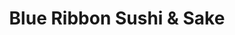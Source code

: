 ---
layout: place
title: Blue Ribbon Sushi & Sake
permalink: /new-york/new-york/blue-ribbon-sushi-sake.html
stateAbbr: NY
stateName: New York
cityName: New York
seo:
  type: restaurant
  links: https://www.blueribbonsushiandsake.com/
place_id: ChIJkSzaOlZZwokRyqFI9Uj1brc
photos:
  - name: >-
      places/ChIJkSzaOlZZwokRyqFI9Uj1brc/photos/AeeoHcJHBTcOGyT6zgEUnbNBjKkj6JObM5U0DIVD4EdIgS827V5XND36EjSqah5HFig9CbRHCYwit6JDbh2PYW8s3hF5yjI0HMfmbHqv7jmJrp6oLnxOnY5DzCEhTgKO55hGYYb6df0nYEJ4rr267ulLid4gMc2cmKvKOvzr15Z4mdZN4O6TWYKwaK-uwO_EHqoYAD6tl6it6HbnzpW4BQ5cCaX4D7EoOKeXzk5UfUqWGRdOTnZq8Fzt-DV3sWw-4KwKZX9yj3cSSSKqI0dmY7wKGrfbHv7YtqUiNsS-uaEyD-nFXw
    widthPx: 480
    heightPx: 640
    authorAttributions:
      - displayName: Blue Ribbon Sushi & Sake
        uri: https://maps.google.com/maps/contrib/103869381095321437961
        photoUri: >-
          https://lh3.googleusercontent.com/a/ACg8ocIvUDlNbCgoE8WBkze7LW1XXhaKJ2qjRTgK_6JesxlxGf54WA=s100-p-k-no-mo
    flagContentUri: >-
      https://www.google.com/local/imagery/report/?cb_client=maps_api_places.places_api&image_key=!1e10!2sAF1QipMNKTDtRc49iviQzOOXHuRQScl_YL7oMyE5AV1h&hl=en-US
    googleMapsUri: >-
      https://www.google.com/maps/place//data=!3m4!1e2!3m2!1sAF1QipMNKTDtRc49iviQzOOXHuRQScl_YL7oMyE5AV1h!2e10!4m2!3m1!1s0x89c259563ada2c91:0xb76ef548f548a1ca
  - name: >-
      places/ChIJkSzaOlZZwokRyqFI9Uj1brc/photos/AeeoHcKck_76vUaEyU9rMMUhII2GGS2czQNlS2RdAtqy2jHolVQXLDLlMB5YcCAPRKfU9w_sRFzW7EV4Nz-HrQE8KLuSVOVzpZkxUT4-D9CEYSS2gPxs_F0X6uB_QKbxK0hDvsvdVqvdwjIiP8uVdH733ooxwOZpoeDHXkwNyFEw-RRmJpZ25b24xsHKcU8IdLXV785zYWEFM5yGoVvF4rbhPQQ9wIaI8GhAGqiVIfJ1pl-0TPam21IGLhvgdMLihFz6uMTCu-KIsqN_Kzs2sRfSdOm9p9mg1s2WFqVnZdAkffA3GPrzSFBSJ2M1-eV13u5KHCnVBcwt_uMVYKNFbZeoxgUJqhdGFSq9A6TqG4jIgwSaYavclxG6mdcYcwtQ8I_VNjJR9iOZmB3bL3Ur-ZgWuunYI5v8iOXxWzP9bogZHeMYkLg
    widthPx: 4032
    heightPx: 3024
    authorAttributions:
      - displayName: Alexis Cat
        uri: https://maps.google.com/maps/contrib/118246684253616424856
        photoUri: >-
          https://lh3.googleusercontent.com/a-/ALV-UjWaCm-dmp7ArvmSRrlbKOvXqnKO1nV-SPvd-e36jolJOQ_pgyM9sQ=s100-p-k-no-mo
    flagContentUri: >-
      https://www.google.com/local/imagery/report/?cb_client=maps_api_places.places_api&image_key=!1e10!2sCIHM0ogKEICAgIDF34LtzgE&hl=en-US
    googleMapsUri: >-
      https://www.google.com/maps/place//data=!3m4!1e2!3m2!1sCIHM0ogKEICAgIDF34LtzgE!2e10!4m2!3m1!1s0x89c259563ada2c91:0xb76ef548f548a1ca
  - name: >-
      places/ChIJkSzaOlZZwokRyqFI9Uj1brc/photos/AeeoHcIHKuVwwpC6K61Z1hG2F4FRy8mS5Jh_Fju7ap94NJUIyOBB2qD8h7FODvXYPvH1N2wZgo6-tfXc2x-5bh3GEAsZeD-rRz6cr4X5H5GrAeRfJ_nCCfJIdLyN7D8Sr0KpyS3UAT9LiHFJy9NPB4pDNe5VOOjrTxZDSUi6KJ5XbPJHBIF5yEFL54pG4o6UzGY-4akNOtmEpCJx9Se8lYLPI_tM0wZmSYwwh9HkmtMWSQj53liF94odxHryIwXFPhN9cjG6hjapmUdzX4proGouP0qmyOgwZGYeP10f-0w8UCN9osOube_t2g-DON3sD6jst_7jTDQ8urSbrz3zxEqtGd5UII9HVOFlLRLgQ_qLUmVc-27Mdk_SSZnri6QtCAn5CJC9sUfygDD4B2YgscYcR_Nz7SjqNDI5AIAenY7XshBa0Q
    widthPx: 1440
    heightPx: 1085
    authorAttributions:
      - displayName: Ee Tay
        uri: https://maps.google.com/maps/contrib/105290436463817976767
        photoUri: >-
          https://lh3.googleusercontent.com/a-/ALV-UjXokyoQBGfP4-G3_f1MYlB4p0sZUSWYXHaOsX5vZAMWi3UZuquJ=s100-p-k-no-mo
    flagContentUri: >-
      https://www.google.com/local/imagery/report/?cb_client=maps_api_places.places_api&image_key=!1e10!2sCIHM0ogKEICAgICTi5jkBg&hl=en-US
    googleMapsUri: >-
      https://www.google.com/maps/place//data=!3m4!1e2!3m2!1sCIHM0ogKEICAgICTi5jkBg!2e10!4m2!3m1!1s0x89c259563ada2c91:0xb76ef548f548a1ca
  - name: >-
      places/ChIJkSzaOlZZwokRyqFI9Uj1brc/photos/AeeoHcI09Ic-Oh1Dbd7B-rP7Wh7m9mryHOogU33XwD05NJIr-ZvtPcay2ZROgkjxq9eCbTVoW6Gu5YFJh5cLqUaWGPYP3BdMSG6CkvLYVcqC95oTKl-Ky-MKLvZ_bQXTArQG37WAnL4xzJQmzkOyx4zv3MCmvSXSYaCiq6XCe8gSPo0KeuB2cr1B6ziA1iAOHpCKtoEzPPQ5rCroy4u_QFemI5x3GTaERxtFKYDkmC1ynu26Xwbj2z6gUfo8EhCVl2EtbDyvJ6qF3L81BmxnHEExRmRb21OnYd8TfZQ_DanhNIQCDINNTs_Wf5hKwT3P2ljAA1LRV0gHBheznCFilNofDo5MUeOth95HL8-g5KuwioDqFVu_jroQwr4Ee0lf1PqfS3MH7jjjPyy7Y1PVOMG0YpoB7VmyCzTZLfVOSd1TP0eFbUY
    widthPx: 4032
    heightPx: 3024
    authorAttributions:
      - displayName: Seema Sheth
        uri: https://maps.google.com/maps/contrib/109602875136286232125
        photoUri: >-
          https://lh3.googleusercontent.com/a-/ALV-UjU9pxrcwqbib3reMRsYsY7isT3GTqGBh_kBNWRsAWMMMd2F7srC=s100-p-k-no-mo
    flagContentUri: >-
      https://www.google.com/local/imagery/report/?cb_client=maps_api_places.places_api&image_key=!1e10!2sCIHM0ogKEICAgICTzJLRxwE&hl=en-US
    googleMapsUri: >-
      https://www.google.com/maps/place//data=!3m4!1e2!3m2!1sCIHM0ogKEICAgICTzJLRxwE!2e10!4m2!3m1!1s0x89c259563ada2c91:0xb76ef548f548a1ca
  - name: >-
      places/ChIJkSzaOlZZwokRyqFI9Uj1brc/photos/AeeoHcIjeEe0KYbMxOXcHoR0sI4D5rOxh7644_3UVFBbK-WZzvKWmZf3rddiiEh8e7KUBq8YpkOttnhmXAlUdjbd4R9uY2LecH1KhOevnpBux6kj-LrWrvReVBtER6iu8JpeS93teGwBbsh2Bw0IH4hbzifeZ9GWVSsVhkiFodFEbiePDymUJpkWLH-O7PxPp0s1aHEe7fo2mScXaK4dWzgwAvkXH_zvBIB4OPaO1ffO-i70fsYJgdbyE-Vj6t-6VUXaAU8k0Xh-MnXhYzefvDwPZhBCCaAWIzdxOXkvwAfrvAxpyY9jTRV3DPaNIWPab_qej3b0O7Z3pBa9duD84eAI78cxSVflQEK3YAwkdueXx5rhw4-OYqiVi8zViEpHEte8nvsADGHsOCRHYRCt7Q7x2Qqnsi4HHc8w1bUL_BayWG9MQYbU
    widthPx: 1440
    heightPx: 1085
    authorAttributions:
      - displayName: Ee Tay
        uri: https://maps.google.com/maps/contrib/105290436463817976767
        photoUri: >-
          https://lh3.googleusercontent.com/a-/ALV-UjXokyoQBGfP4-G3_f1MYlB4p0sZUSWYXHaOsX5vZAMWi3UZuquJ=s100-p-k-no-mo
    flagContentUri: >-
      https://www.google.com/local/imagery/report/?cb_client=maps_api_places.places_api&image_key=!1e10!2sCIHM0ogKEICAgICTi5jkugE&hl=en-US
    googleMapsUri: >-
      https://www.google.com/maps/place//data=!3m4!1e2!3m2!1sCIHM0ogKEICAgICTi5jkugE!2e10!4m2!3m1!1s0x89c259563ada2c91:0xb76ef548f548a1ca
  - name: >-
      places/ChIJkSzaOlZZwokRyqFI9Uj1brc/photos/AeeoHcJbfR5UI5onjs3iEObuZkNWeTtqN66tEtIvSSJdfLjYM5SxBy0fcSAnqzwvdD2mPFG58MBsZWd9nKP1Jaq7C6_XDZbVP69qxW_BOC5mNKEpa6iWBGtISLFVNYFSnrfsKLuwJnWRB18g-mAaFACfrTzsKsFlTFF2JhsVDPrUKoWGYIQ0rr6Upb06oYusbtRQfddHsMeTBn83fFtykeZjAqjPZEdfuTJEAzSuneC4zXq3MfibrtRW8n17tcYx8Gh61cZBMQridy_P3MbdLrcvYbjZFeXv_7GGIKF5pI--JW2mZwGAsEBGEgQESMiLtd1yqBqg2B9j43X8M2gCdiy0Y4FWmydJPnx3GfEhT0T-V8L9VtZHYgWZzqw-bXuWA45cbh8pGYBelqEx1qFPhvjqfAP5WTt7uef_7dVZrw0S8BEP43YB
    widthPx: 3024
    heightPx: 4032
    authorAttributions:
      - displayName: Wuttichai Kailum
        uri: https://maps.google.com/maps/contrib/105895146313287772912
        photoUri: >-
          https://lh3.googleusercontent.com/a-/ALV-UjXFRfeuHHbM6WOitwn7QbEHG6MVKZVhcFtUEtf8mZJ_bJaV0Q-0=s100-p-k-no-mo
    flagContentUri: >-
      https://www.google.com/local/imagery/report/?cb_client=maps_api_places.places_api&image_key=!1e10!2sCIHM0ogKEICAgIDdmr7qjwE&hl=en-US
    googleMapsUri: >-
      https://www.google.com/maps/place//data=!3m4!1e2!3m2!1sCIHM0ogKEICAgIDdmr7qjwE!2e10!4m2!3m1!1s0x89c259563ada2c91:0xb76ef548f548a1ca
  - name: >-
      places/ChIJkSzaOlZZwokRyqFI9Uj1brc/photos/AeeoHcLbfT-czs2j8eW96AsCDPwOgrxGlBD6m_c1NITQKBUXkIPlvHu6FEHAqVz8j1Vn2OWb1jlt-7X5CWHI_mK64TxPxNUrlDrxgACumk6eZnG_CWLTBmUgWkNnPYPvARCG3_TSmJt13dZPneFeVy8hednCZepjxOhZNbI6hwwQMD_PbFN1T6ZerGQTWt9X4QAx4U4RqRQMqFuO0U7yse_-L88ujYw-mwHrPMczxQF0MqGBnobubuZgik7HhQnP3T2dtkLx1bkTOoPB-J7Nge6Ulk9h-xKW7pb-UmvDbmzeZ47ztUZYKxfq9fZqKsDRDMy9tbWHxOHQ9CsqvIVnQGosH-JXkIHDu7GVxVhva4G8jFwvLFFQfqw9kf-nx7SnhacJaoR8jeflR1pKBUR_xj0o6OrCXwzz0LJUInTduzhoAD2-_w
    widthPx: 3024
    heightPx: 4032
    authorAttributions:
      - displayName: Wuttichai Kailum
        uri: https://maps.google.com/maps/contrib/105895146313287772912
        photoUri: >-
          https://lh3.googleusercontent.com/a-/ALV-UjXFRfeuHHbM6WOitwn7QbEHG6MVKZVhcFtUEtf8mZJ_bJaV0Q-0=s100-p-k-no-mo
    flagContentUri: >-
      https://www.google.com/local/imagery/report/?cb_client=maps_api_places.places_api&image_key=!1e10!2sCIHM0ogKEICAgIDdmt6vHw&hl=en-US
    googleMapsUri: >-
      https://www.google.com/maps/place//data=!3m4!1e2!3m2!1sCIHM0ogKEICAgIDdmt6vHw!2e10!4m2!3m1!1s0x89c259563ada2c91:0xb76ef548f548a1ca
  - name: >-
      places/ChIJkSzaOlZZwokRyqFI9Uj1brc/photos/AeeoHcIpIl6OBfKVo6jsPBh03b1Sseb72LljUsBpq0kPjoCd91OL5xoEC6DGE33tol_h4JXz68HXMs9IG7GII0j0CYEJgpetHJ7yl8U88jj7Lj5RGBvW4_o5rwAsZY8m9NTFmLI_eZP3PkPx_iZv8YzIXk6LoUFG3tSec-_CxnhpzyOyJx4hpwg6Po-lKH9NM6j_sLneNIs-5yIR98N3tYuN37HZO-LeHA1V8BBz7Cjyu_SnT_TJNs5iccgXvd18v-oFnkXRF7fDP8pf77wvcHLkEhUS8S9PyXRNuo2KfsJASwP9QM2E_oJi8HzX3p70vPCZl34mlXyyzARAg-8q6pQYUji9ttJxNxrkHnCT7NvhVPGBUFaSGQIWBBhqcCvZIw4iHf-XKU5sSRdtAlDcUPrXl6X6AgDLQ5RfILFA9mJgeO4vuQ
    widthPx: 1440
    heightPx: 1085
    authorAttributions:
      - displayName: Ee Tay
        uri: https://maps.google.com/maps/contrib/105290436463817976767
        photoUri: >-
          https://lh3.googleusercontent.com/a-/ALV-UjXokyoQBGfP4-G3_f1MYlB4p0sZUSWYXHaOsX5vZAMWi3UZuquJ=s100-p-k-no-mo
    flagContentUri: >-
      https://www.google.com/local/imagery/report/?cb_client=maps_api_places.places_api&image_key=!1e10!2sCIHM0ogKEICAgICTi5jkOg&hl=en-US
    googleMapsUri: >-
      https://www.google.com/maps/place//data=!3m4!1e2!3m2!1sCIHM0ogKEICAgICTi5jkOg!2e10!4m2!3m1!1s0x89c259563ada2c91:0xb76ef548f548a1ca
  - name: >-
      places/ChIJkSzaOlZZwokRyqFI9Uj1brc/photos/AeeoHcKQMyW4Sci_7YNdHOxm-byBAdvJEwh0X07r9x3SGpgHZ3kRIZLZOGNKH1bC8F2pVMazzTTTs9p39U2gR9OJ9a-nyJp4QvdD8rcGqRNFha2Ts7Se8rayicEyDwsxcX_7aW7JZ9asduC0UAsMNX4K8HVzEvA2pBDup5vfppTxBxDeU6VUoIOrmGFKsqCbIl_5hH8pTQjEma22RFLU4WV7HrqYOznzah9XK7MoN0Fpymq_VvnBgsmBGWqp9xydjudjbuHQwa_gWZyF3f6cZNkI8gQVJnYxJSXu0adStntjcP-7CAjgNuaQUpCD7Rng9dyLq6uw65XVhtQQipBzRK280N8y8V6WaUTF-mB8DaVmP6MaWMcml9CT-plfDzUsJtVxCrQb-2qW32XSef0FBjJNzhFhL_yGLFiSUfyrnpnTzyNpombE
    widthPx: 4032
    heightPx: 3024
    authorAttributions:
      - displayName: Nic Garcia
        uri: https://maps.google.com/maps/contrib/105601992699102170460
        photoUri: >-
          https://lh3.googleusercontent.com/a-/ALV-UjXcSq9plx4YrTqFmwFSTa3n-mJMSwp9TW62hId8Y2MnmIp4kFxo=s100-p-k-no-mo
    flagContentUri: >-
      https://www.google.com/local/imagery/report/?cb_client=maps_api_places.places_api&image_key=!1e10!2sCIHM0ogKEICAgMCAlJvk8QE&hl=en-US
    googleMapsUri: >-
      https://www.google.com/maps/place//data=!3m4!1e2!3m2!1sCIHM0ogKEICAgMCAlJvk8QE!2e10!4m2!3m1!1s0x89c259563ada2c91:0xb76ef548f548a1ca
  - name: >-
      places/ChIJkSzaOlZZwokRyqFI9Uj1brc/photos/AeeoHcIzcfrjPnYtyfI05li5MBUoeKfNZXrCze-iY9bJcw0s6ItRVEc1aTfInpEjQYxnUUS2hBPKJ-826obMnHXY11diTxNm0q90K3hLkO7NjQHG2fKIfJ9EBD6U8ko_6O9a8gbf_hnKgm2ehqHRSVNb-DcmhaIy7hQdPIfGKuuhb8Ry5md1I91xvTNhQIOD2q9t73YasA_7yNJ5VO087xJxkCr3S1yBFvSziGSqJ-yTVHuHZ1hAolN2cNpm9NHSkOSFhGbeh4lkVDR7slZXFVf_sLbTgod434_fa5Kak1cJPlWTrS6Bj-jI40QmKVsPIRlcxxagQyUp3975Na5mdfRpMqG9CGgGQJ1KyntyCGOIBCTDVlZvSiDrbBTlkf9rz645qRgT6RL6zBHQZZa9OiQ3eaP-qeHR3EhjBCoRHQRk_DjJCiFC
    widthPx: 1440
    heightPx: 1085
    authorAttributions:
      - displayName: Ee Tay
        uri: https://maps.google.com/maps/contrib/105290436463817976767
        photoUri: >-
          https://lh3.googleusercontent.com/a-/ALV-UjXokyoQBGfP4-G3_f1MYlB4p0sZUSWYXHaOsX5vZAMWi3UZuquJ=s100-p-k-no-mo
    flagContentUri: >-
      https://www.google.com/local/imagery/report/?cb_client=maps_api_places.places_api&image_key=!1e10!2sCIHM0ogKEICAgICTi5jkpgE&hl=en-US
    googleMapsUri: >-
      https://www.google.com/maps/place//data=!3m4!1e2!3m2!1sCIHM0ogKEICAgICTi5jkpgE!2e10!4m2!3m1!1s0x89c259563ada2c91:0xb76ef548f548a1ca
address: 34 Downing St, New York, NY 10014, USA
street: 34 Downing St
city: New York
state: NY
zip: '10014'
country: USA
neighborhood: null
latitude: '40.729127'
longitude: '-74.003960'
accessibility_options:
  wheelchairAccessibleParking: false
business_status: OPERATIONAL
name: Blue Ribbon Sushi & Sake
google_maps_links:
  directionsUri: >-
    https://www.google.com/maps/dir//''/data=!4m7!4m6!1m1!4e2!1m2!1m1!1s0x89c259563ada2c91:0xb76ef548f548a1ca!3e0
  placeUri: https://maps.google.com/?cid=13217771650080612810
  writeAReviewUri: >-
    https://www.google.com/maps/place//data=!4m3!3m2!1s0x89c259563ada2c91:0xb76ef548f548a1ca!12e1
  reviewsUri: >-
    https://www.google.com/maps/place//data=!4m4!3m3!1s0x89c259563ada2c91:0xb76ef548f548a1ca!9m1!1b1
  photosUri: >-
    https://www.google.com/maps/place//data=!4m3!3m2!1s0x89c259563ada2c91:0xb76ef548f548a1ca!10e5
primary_type: Sushi Restaurant
opening_hours:
  regular: null
  current: null
secondary_opening_hours:
  regular:
    weekdayDescriptions: null
    type: null
  current:
    weekdayDescriptions: null
    type: null
phone: (212) 691-0404
price_level: null
price_range: $100 &ndash; & up
rating: '4.9'
rating_count: 0
website: https://www.blueribbonsushiandsake.com/
description: >-
  Explore Blue Ribbon Sushi & Sake in New York, NY$$$Blue Ribbon Sushi & Sake in
  New York, NY, offers an intimate dining experience focused on expertly crafted
  omakase sushi dinners, drawing from a rich tradition of Japanese-inspired
  cuisine. This cozy venue highlights fresh, high-quality ingredients that bring
  out the subtle flavors in every dish, making it a standout choice for those
  seeking authentic sushi options in the heart of the city. With its thoughtful
  ambiance and attention to detail, it's ideal for a memorable meal that
  combines elegance and simplicity. Patrons can enjoy a variety of creative
  presentations that elevate the standard sushi experience, positioning it as a
  top pick among Japanese places near me. Seasonal influences ensure that each
  visit feels unique, blending innovation with time-honored techniques for an
  unforgettable taste of the best sushi near me.
generative_summary: >-
  Explore Blue Ribbon Sushi & Sake in New York, NY$$$Blue Ribbon Sushi & Sake in
  New York, NY, offers an intimate dining experience focused on expertly crafted
  omakase sushi dinners, drawing from a rich tradition of Japanese-inspired
  cuisine. This cozy venue highlights fresh, high-quality ingredients that bring
  out the subtle flavors in every dish, making it a standout choice for those
  seeking authentic sushi options in the heart of the city. With its thoughtful
  ambiance and attention to detail, it's ideal for a memorable meal that
  combines elegance and simplicity. Patrons can enjoy a variety of creative
  presentations that elevate the standard sushi experience, positioning it as a
  top pick among Japanese places near me. Seasonal influences ensure that each
  visit feels unique, blending innovation with time-honored techniques for an
  unforgettable taste of the best sushi near me.
generative_disclosure: Summarized by AI using the Grok-3-Mini model.
reviews:
  - name: >-
      places/ChIJkSzaOlZZwokRyqFI9Uj1brc/reviews/ChZDSUhNMG9nS0VJQ0FnSUQ5bE0tSERREAE
    relativePublishTimeDescription: a year ago
    rating: 5
    text:
      text: >-
        Ueki, nestled in the West Village, has become my favorite omakase
        experience in New York. The subdued ambiance with its dim lighting
        creates an understated, intimate setting, making it suitable for a
        casual yet subtly high-end dining experience.


        There are 12-seats. I believe 8 around the bar. The chefs and Jack are
        all very friendly and provide excellent service, a friendly smile
        always, and fun experience. letting you enjoy the atmosphere, food, and
        experiennce while providing you with any knowledge you require. Not much
        to be added here!


        Moving on to the food - it's consistently delicious and yet constantly
        improving. The sushi assortment is skillfully prepared, showcasing a
        reliable standard of freshness. Each dish is thoughtfully executed with
        its unique differences in the sushi's composition and flavors. I think
        there was a light plum sauce on one I enjoyed and one topped with oats I
        believe that was delightful.


        If you fancy a drink, highly recommend to pair with the Blue Ribbon sake
        selections! Guaranteed a good time.


        5/5!
      languageCode: en
    originalText:
      text: >-
        Ueki, nestled in the West Village, has become my favorite omakase
        experience in New York. The subdued ambiance with its dim lighting
        creates an understated, intimate setting, making it suitable for a
        casual yet subtly high-end dining experience.


        There are 12-seats. I believe 8 around the bar. The chefs and Jack are
        all very friendly and provide excellent service, a friendly smile
        always, and fun experience. letting you enjoy the atmosphere, food, and
        experiennce while providing you with any knowledge you require. Not much
        to be added here!


        Moving on to the food - it's consistently delicious and yet constantly
        improving. The sushi assortment is skillfully prepared, showcasing a
        reliable standard of freshness. Each dish is thoughtfully executed with
        its unique differences in the sushi's composition and flavors. I think
        there was a light plum sauce on one I enjoyed and one topped with oats I
        believe that was delightful.


        If you fancy a drink, highly recommend to pair with the Blue Ribbon sake
        selections! Guaranteed a good time.


        5/5!
      languageCode: en
    authorAttribution:
      displayName: David Hsiao (DH)
      uri: https://www.google.com/maps/contrib/113237162942636516763/reviews
      photoUri: >-
        https://lh3.googleusercontent.com/a-/ALV-UjXd65P89-QaJV_0slIGv18g20wl6vY3KB83X2fTnC5gZm6Jp5Xs=s128-c0x00000000-cc-rp-mo
    publishTime: '2024-03-13T15:34:16.636597Z'
    flagContentUri: >-
      https://www.google.com/local/review/rap/report?postId=ChZDSUhNMG9nS0VJQ0FnSUQ5bE0tSERREAE&d=17924085&t=1
    googleMapsUri: >-
      https://www.google.com/maps/reviews/data=!4m6!14m5!1m4!2m3!1sChZDSUhNMG9nS0VJQ0FnSUQ5bE0tSERREAE!2m1!1s0x89c259563ada2c91:0xb76ef548f548a1ca
  - name: >-
      places/ChIJkSzaOlZZwokRyqFI9Uj1brc/reviews/ChZDSUhNMG9nS0VJQ0FnSUNUaTVqa0dnEAE
    relativePublishTimeDescription: 10 months ago
    rating: 5
    text:
      text: >-
        The omakase was fresh and delicious, the chef’s menu was creative and
        inventive. We really had a great time there. The host was very
        knowledgeable and was able to explain the origin of each dish. We’ve
        been there twice already and the menu is seasonal. Highly recommend!
      languageCode: en
    originalText:
      text: >-
        The omakase was fresh and delicious, the chef’s menu was creative and
        inventive. We really had a great time there. The host was very
        knowledgeable and was able to explain the origin of each dish. We’ve
        been there twice already and the menu is seasonal. Highly recommend!
      languageCode: en
    authorAttribution:
      displayName: Ee Tay
      uri: https://www.google.com/maps/contrib/105290436463817976767/reviews
      photoUri: >-
        https://lh3.googleusercontent.com/a-/ALV-UjXokyoQBGfP4-G3_f1MYlB4p0sZUSWYXHaOsX5vZAMWi3UZuquJ=s128-c0x00000000-cc-rp-mo
    publishTime: '2024-05-19T03:24:26.367731Z'
    flagContentUri: >-
      https://www.google.com/local/review/rap/report?postId=ChZDSUhNMG9nS0VJQ0FnSUNUaTVqa0dnEAE&d=17924085&t=1
    googleMapsUri: >-
      https://www.google.com/maps/reviews/data=!4m6!14m5!1m4!2m3!1sChZDSUhNMG9nS0VJQ0FnSUNUaTVqa0dnEAE!2m1!1s0x89c259563ada2c91:0xb76ef548f548a1ca
  - name: >-
      places/ChIJkSzaOlZZwokRyqFI9Uj1brc/reviews/ChdDSUhNMG9nS0VJQ0FnSUNUekpMUnV3RRAB
    relativePublishTimeDescription: 11 months ago
    rating: 5
    text:
      text: >-
        Amazing new spot in the west village for omakase! The food was
        delicious, the staff was kind and the service was great.  I loved how
        excited the staff was to tell the story of each dish, it was clear how
        much love and attention went into every detail, from the menu to the
        decor…perfect. I highly recommend a visit and looking forward to going
        back soon!
      languageCode: en
    originalText:
      text: >-
        Amazing new spot in the west village for omakase! The food was
        delicious, the staff was kind and the service was great.  I loved how
        excited the staff was to tell the story of each dish, it was clear how
        much love and attention went into every detail, from the menu to the
        decor…perfect. I highly recommend a visit and looking forward to going
        back soon!
      languageCode: en
    authorAttribution:
      displayName: Seema Sheth
      uri: https://www.google.com/maps/contrib/109602875136286232125/reviews
      photoUri: >-
        https://lh3.googleusercontent.com/a-/ALV-UjU9pxrcwqbib3reMRsYsY7isT3GTqGBh_kBNWRsAWMMMd2F7srC=s128-c0x00000000-cc-rp-mo
    publishTime: '2024-05-11T20:09:52.595644Z'
    flagContentUri: >-
      https://www.google.com/local/review/rap/report?postId=ChdDSUhNMG9nS0VJQ0FnSUNUekpMUnV3RRAB&d=17924085&t=1
    googleMapsUri: >-
      https://www.google.com/maps/reviews/data=!4m6!14m5!1m4!2m3!1sChdDSUhNMG9nS0VJQ0FnSUNUekpMUnV3RRAB!2m1!1s0x89c259563ada2c91:0xb76ef548f548a1ca
  - name: >-
      places/ChIJkSzaOlZZwokRyqFI9Uj1brc/reviews/ChdDSUhNMG9nS0VJQ0FnSUNUaS15dzlBRRAB
    relativePublishTimeDescription: 10 months ago
    rating: 5
    text:
      text: >-
        I've been to Ueki twice now: once when they first opened in January 2023
        and just last week. This is not only the best omakase in NYC, but
        another impressive addition to the Blue Ribbon repertoire. The super
        intimate setting is great for a date night if sitting at a booth, but I
        also enjoyed a fun experience sitting at the bar with a small group of
        friends and engaging with the chefs as they prepared eighteen courses
        over two and a half hours. Both dining experiences included my favorite
        sashimis (lots of tunas, toro, shrimp!) tempuras, and soups, with
        interesting flavor combinations and luxurious quality food. The maître
        d', Jack, keeps the pace of dinner moving along. He ensured that we knew
        important details about each dish and answered questions with
        effervescence and memorable stories! If you are an experienced omakase
        you will revel in the quality of the food, but if you've never tried an
        omakase, this is SUCH a great way to try it. 10/10 highly recommend.
      languageCode: en
    originalText:
      text: >-
        I've been to Ueki twice now: once when they first opened in January 2023
        and just last week. This is not only the best omakase in NYC, but
        another impressive addition to the Blue Ribbon repertoire. The super
        intimate setting is great for a date night if sitting at a booth, but I
        also enjoyed a fun experience sitting at the bar with a small group of
        friends and engaging with the chefs as they prepared eighteen courses
        over two and a half hours. Both dining experiences included my favorite
        sashimis (lots of tunas, toro, shrimp!) tempuras, and soups, with
        interesting flavor combinations and luxurious quality food. The maître
        d', Jack, keeps the pace of dinner moving along. He ensured that we knew
        important details about each dish and answered questions with
        effervescence and memorable stories! If you are an experienced omakase
        you will revel in the quality of the food, but if you've never tried an
        omakase, this is SUCH a great way to try it. 10/10 highly recommend.
      languageCode: en
    authorAttribution:
      displayName: Heather Rippeteau
      uri: https://www.google.com/maps/contrib/106395244660481310195/reviews
      photoUri: >-
        https://lh3.googleusercontent.com/a-/ALV-UjUKShtj1rm7KMlKnVI6kdmDJ45HcWT2AmaYOA0kWzgKZbuFTco=s128-c0x00000000-cc-rp-mo
    publishTime: '2024-05-19T03:39:14.337881Z'
    flagContentUri: >-
      https://www.google.com/local/review/rap/report?postId=ChdDSUhNMG9nS0VJQ0FnSUNUaS15dzlBRRAB&d=17924085&t=1
    googleMapsUri: >-
      https://www.google.com/maps/reviews/data=!4m6!14m5!1m4!2m3!1sChdDSUhNMG9nS0VJQ0FnSUNUaS15dzlBRRAB!2m1!1s0x89c259563ada2c91:0xb76ef548f548a1ca
  - name: >-
      places/ChIJkSzaOlZZwokRyqFI9Uj1brc/reviews/ChZDSUhNMG9nS0VJQ0FnSURGMzRMdE5nEAE
    relativePublishTimeDescription: a year ago
    rating: 5
    text:
      text: >-
        Have been to many omakase restaurants and I have to say every course and
        flavor I was served at this location was not only unique but delicious!
        10/10 recommend. I also loved that not only did I receive high end food
        and service but the intimate atmosphere was a new and perfected feel for
        food of this caliber.
      languageCode: en
    originalText:
      text: >-
        Have been to many omakase restaurants and I have to say every course and
        flavor I was served at this location was not only unique but delicious!
        10/10 recommend. I also loved that not only did I receive high end food
        and service but the intimate atmosphere was a new and perfected feel for
        food of this caliber.
      languageCode: en
    authorAttribution:
      displayName: Alexis Cat
      uri: https://www.google.com/maps/contrib/118246684253616424856/reviews
      photoUri: >-
        https://lh3.googleusercontent.com/a-/ALV-UjWaCm-dmp7ArvmSRrlbKOvXqnKO1nV-SPvd-e36jolJOQ_pgyM9sQ=s128-c0x00000000-cc-rp-mo-ba2
    publishTime: '2023-11-12T04:29:42.806249Z'
    flagContentUri: >-
      https://www.google.com/local/review/rap/report?postId=ChZDSUhNMG9nS0VJQ0FnSURGMzRMdE5nEAE&d=17924085&t=1
    googleMapsUri: >-
      https://www.google.com/maps/reviews/data=!4m6!14m5!1m4!2m3!1sChZDSUhNMG9nS0VJQ0FnSURGMzRMdE5nEAE!2m1!1s0x89c259563ada2c91:0xb76ef548f548a1ca
review_summary: >-
  Insights from Recent Feedback$$$Visitors often rave about the fresh and
  inventive omakase offerings at this sushi spot, noting how the creative twists
  on classic dishes keep things exciting and delicious. Many highlight the
  welcoming vibe and attentive service that make every meal feel personal and
  engaging, without overwhelming the experience. Folks appreciate the
  high-quality ingredients and seasonal menu changes that bring new flavors to
  the table, making it a reliable go-to for sushi enthusiasts. Overall, it's
  praised as a fantastic spot for a relaxed yet upscale outing, with the sake
  pairings adding a fun element to the mix. If you're on the hunt for top-rated
  sushi near me, this place delivers a solid, enjoyable experience that's worth
  checking out.
review_disclosure: Summarized by AI using the Grok-3-Mini model.
parking_options: null
payment_options:
  acceptsCreditCards: true
  acceptsDebitCards: true
  acceptsCashOnly: false
  acceptsNfc: true
allow_dogs: null
curbside_pickup: null
delivery: true
dine_in: true
good_for_children: false
good_for_groups: null
good_for_sports: false
live_music: false
menu_for_children: false
outdoor_seating: false
reservable: true
restroom: true
serves_beer: true
serves_breakfast: null
serves_brunch: null
serves_cocktails: true
serves_coffee: null
serves_dinner: true
serves_dessert: true
serves_lunch: null
serves_vegetarian_food: null
serves_wine: true
takeout: null
update_category: pro
places_description: null

---